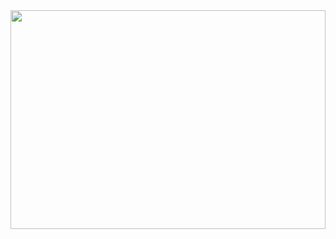 <img src="https://c.tenor.com/h2W9_Yjqc3gAAAAC/the-wind-rises-studio-ghibli.gif" style="width:100%;height:350px;object-fit:cover;"/>
